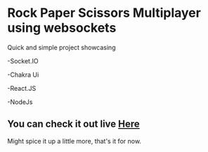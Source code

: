 # Rock Paper Scissors Multiplayer using websockets
Quick and simple project showcasing 

-Socket.IO 

-Chakra Ui  

-React.JS

-NodeJs

## You can check it out live [Here](rps.czarnowskijakub.tech)

Might spice it up a little more, that's it for now.

